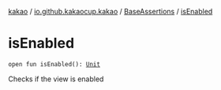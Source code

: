[kakao](../../index.md) / [io.github.kakaocup.kakao](../index.md) / [BaseAssertions](index.md) / [isEnabled](./is-enabled.md)

# isEnabled

`open fun isEnabled(): `[`Unit`](https://kotlinlang.org/api/latest/jvm/stdlib/kotlin/-unit/index.html)

Checks if the view is enabled

